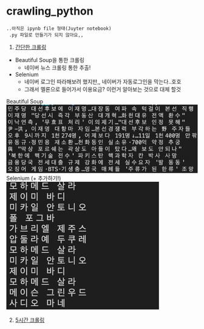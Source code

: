 crawling_python
===============

```
..아직은 ipynb file 형태(Juyter notebook)
 .py 파일로 만들기가 되지 않아요,,
```

1. [간단한 크롤링](https://youtu.be/ER27nPK28pg)
  * Beautiful Soup을 통한 크롤링
    * 네이버 뉴스 크롤링 통한 추출!
  * Selenium
    * 네이버 로그인 따라해보려 했지만,, 네이버가 자동로그인을 막는다..호호
    * 그래서 멜론으로 들어가서 이용요금? 이런거 알아보는 것으로 대체 할것

Beautiful Soup
![naver_news](./image/1.news.png)
Selenium (+ 추가하기!)
![sports](./image/2.sports.png)

2. [5시간 크롤링](https://youtu.be/yQ20jZwDjTE)

